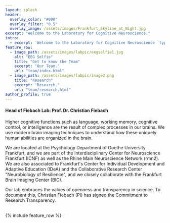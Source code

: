 ```yaml
---
layout: splash
header:
  overlay_color: "#000"
  overlay_filter: "0.5"
  overlay_image: /assets/images/Frankfurt_Skyline_at_Night.jpg
excerpt: "Welcome to the Laboratory for Cognitive Neuroscience."
intro: 
  - excerpt: 'Welcome to the Laboratory for Cognitive Neuroscience `type="center"`'
feature_row:
  - image_path: /assets/images/labpic/eegselfie1.jpg
    alt: "EEG Selfie"
    title: "Get to know the Team"
    excerpt: "Our Team."
    url: "team/index.html"
  - image_path: /assets/images/labpic/image2.png
    title: "Research"
    excerpt: "Research."
    url: "team/research.html"
author_profile: true
---
```






<div class="container">
  <div class="row">
    <div class="col-md-1" >
    </div>
    <div class="col-md-9" >
    <h4><b>Head of Fiebach Lab: Prof. Dr. Christian Fiebach</b></h4>

<p>Higher cognitive functions such as language, working memory, cognitive control, or intelligence are the result of complex processes in our brains. We use modern brain imaging techniques to understand how these uniquely human abilities are organized in the brain. </p>

<p>We are located at the Psychology Department of Goethe University Frankfurt, and we are part of the Interdisciplinary Center for Neuroscience Frankfurt (ICNF) as well as the Rhine Main Neuroscience Network (rmn2). We are also associated to Frankfurt's Center for Individual Development and Adaptive Education (IDeA) and the Collaborative Research Center "Neurobiology of Resilience", and we closely collaborate with the Frankfurt Brain Imaging Center (BIC).</p>

<p>Our lab embraces the values of openness and transparency in science. To document this, Christian Fiebach (PI) has signed the Commitment to Research Transparency. </p>
</div>
 <div class="col-md-2" >
    </div>
<br>
{% include feature_row %}
